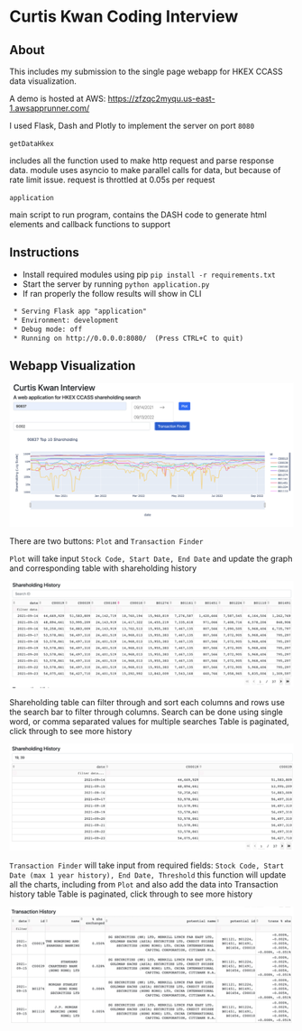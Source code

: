 # Curtis Kwan Coding Interview

## About

This includes my submission to the single page webapp for HKEX CCASS data visualization.

A demo is hosted at AWS: https://zfzqc2myqu.us-east-1.awsapprunner.com/


I used Flask, Dash and Plotly to implement the server on port `8080`

`getDataHkex` 

includes all the function used to make http request and parse response data.
module uses asyncio to make parallel calls for data, but because of rate limit issue. request is throttled at 0.05s per request

`application`

main script to run program, contains the DASH code to generate html elements and callback functions to support

## Instructions

- Install required modules using pip `pip install -r requirements.txt`
- Start the server by running `python application.py`
- If ran properly the follow results will show in CLI
```commandline
 * Serving Flask app "application"
 * Environment: development
 * Debug mode: off
 * Running on http://0.0.0.0:8080/  (Press CTRL+C to quit)
```
## Webapp Visualization
![Alt text](asset/trend_plot.png?raw=true "Front Page")

There are two buttons: `Plot` and `Transaction Finder`

`Plot` will take input `Stock Code, Start Date, End Date`
and update the graph and corresponding table with shareholding history

![Alt text](asset/trend_table.png?raw=true "Front Page")

Shareholding table can filter through and sort each columns and rows
use the search bar to filter through columns. 
Search can be done using single word, or comma separated values for multiple searches
Table is paginated, click through to see more history

![Alt text](asset/trend_table_filter.png?raw=true "Front Page")

`Transaction Finder` will take input from required fields:
`Stock Code, Start Date (max 1 year history), End Date, Threshold`
this function will update all the charts, including from `Plot` and also add the data into Transaction history table
Table is paginated, click through to see more history

![Alt text](asset/trans_table.png?raw=true "Front Page")




